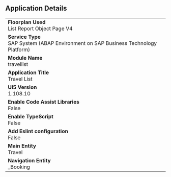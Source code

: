 ## Application Details
|               |
| ------------- |
|**Floorplan Used**<br>List Report Object Page V4|
|**Service Type**<br>SAP System (ABAP Environment on SAP Business Technology Platform)|
|**Module Name**<br>travellist|
|**Application Title**<br>Travel List|
|**UI5 Version**<br>1.108.10|
|**Enable Code Assist Libraries**<br>False|
|**Enable TypeScript**<br>False|
|**Add Eslint configuration**<br>False|
|**Main Entity**<br>Travel|
|**Navigation Entity**<br>_Booking|
